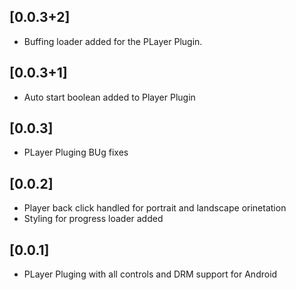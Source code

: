 ## [0.0.3+2]

- Buffing loader added for the PLayer Plugin.

## [0.0.3+1]

- Auto start boolean added to Player Plugin

## [0.0.3]

- PLayer Pluging BUg fixes

## [0.0.2]

- Player back click handled for portrait and landscape orinetation
- Styling for progress loader added

## [0.0.1]

- PLayer Pluging with all controls and DRM support for Android
